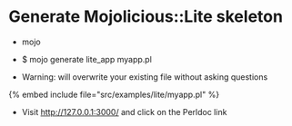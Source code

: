 # Generate Mojolicious::Lite skeleton

* mojo

* $ mojo generate lite_app myapp.pl
* Warning: will overwrite your existing file without asking questions

{% embed include file="src/examples/lite/myapp.pl" %}

* Visit http://127.0.0.1:3000/  and click on the Perldoc link



